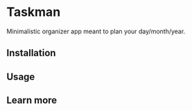 # Taskman

Minimalistic organizer app meant to plan your day/month/year. 

## Installation

## Usage

## Learn more 
